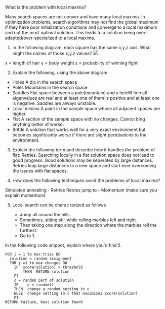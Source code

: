 
What is the problem with local maxima?

Many search spaces are not convex and have many local maxima. In optimization problems, search algorithms may not find the global maximum if they have poor initialization conditions and converge to a local maximum and not the most optimal solution. This leads to a solution being over-adapted/over-specialized to a local maxima. 

1. In the following diagram, each square has the same x,y,z axis. What might the names of those x,y,z values?
![](https://github.com/timm/sbse14/wiki/etc/img/landscape/WrightFitness.jpg)

x = length of hair
y = body weight
z = probability of winning fight

2. Explain the following, using the above diagram:

 * Holes
A dip in the search space 
 * Poles
 Mountains in the search space
 * Saddles
Flat space between a pole(mountain) and a holeW hen all eigenvalues are real and at least one of them is positive and at least one is negative. Saddles are always unstable.
 * Local minima 
A point in the sample space whose all adjacent spaces are higher.
 * Flat
A section of the sample space with no changes. Cannot bing anything better of worse.
 * Brittle
 A solution that works well for a very exact environment but becomes significantly worse if there are slight pertubations to the environment.

3. Explain the following term and describe how it handles the problem of flat: Retries.
Searching locally in a flat solution space does not lead to good progress. Good solutions may be seperated by large distances. Retries leap large distances to a new space and start over overcoming the issues with flat spaces. 

4. How does the following techniques avoid the problems of local maxima?

  Simulated annealing
    - Retries
Retries jump to 
    - Momentum (make sure you explain momentum)
  
5. Local search can be charac terized as follows

   + Jump all around the hills
   + Sometimes, sitting still while rolling marbles left and right
   + Then taking one step along the direction where the marbles roll the furthest.
   + Go to 1.

In the following code snippet, explain where you'd find 5.
```
FOR i = 1 to max-tries DO
  solution = random assignment
  FOR j =1 to max-changes DO
    IF  score(solution) > threshold
        THEN  RETURN solution
    FI
    c = random part of solution 
    IF    p < random()
    THEN  change a random setting in c
    ELSE  change setting in c that maximizes score(solution) 
    FI
RETURN failure, best solution found
```


